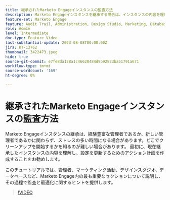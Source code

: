 ```yaml
---
title: 継承されたMarketo Engageインスタンスの監査方法
description: Marketo Engageインスタンスを継承する場合は、インスタンスの内容を理解し、設定を更新するためのアクション計画を作成することをお勧めします。 このチュートリアルでは、管理、マーケティング活動、デザインスタジオ、データベースなど、Marketo Engage内の最も重要な節を取り上げ、その際の監査と最適化に関するヒントを提供します。
feature-set: Marketo Engage
feature: Audit Trail, Administration, Design Studio, Marketing, Database
role: Admin
level: Intermediate
doc-type: Feature Video
last-substantial-update: 2023-08-08T00:00:00Z
jira: KT-13762
thumbnail: 3422473.jpeg
hide: true
source-git-commit: e7fe8da128a1c46620484d9b92823ba51791a671
workflow-type: tm+mt
source-wordcount: '169'
ht-degree: 0%

---
```



# 継承されたMarketo Engageインスタンスの監査方法

Marketo Engageインスタンスの継承は、経験豊富な管理者であるか、新しい管理者であるかに関わらず、ストレスの多い時間になる場合があります。どこでクリーンアップを開始するかを知るのが難しい場合があります。 最初に、現在継承したインスタンスの内容を理解し、設定を更新するためのアクション計画を作成することをお勧めします。

このチュートリアルでは、管理者、マーケティング活動、デザインスタジオ、データベースなど、Marketo Engage内の最も重要なセクションについて説明し、その過程で監査と最適化に関するヒントを提供します。

>[!VIDEO](https://video.tv.adobe.com/v/3422473/?learn=on)